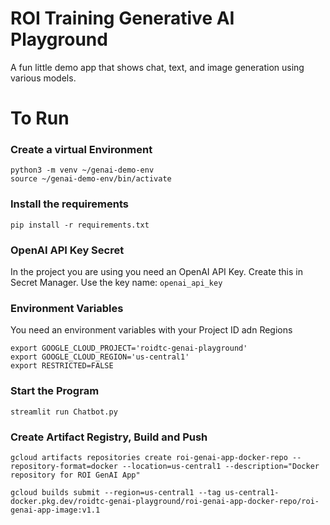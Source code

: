 # ROI Training Generative AI Playground

A fun little demo app that shows chat, text, and image generation
using various models.

# To Run

### Create a virtual Environment
```
python3 -m venv ~/genai-demo-env
source ~/genai-demo-env/bin/activate
```


### Install the requirements
```
pip install -r requirements.txt 
```

### OpenAI API Key  Secret
In the project you are using you need an OpenAI API Key. Create this in Secret Manager. Use the key name: `openai_api_key`


### Environment Variables
You need an environment variables with your Project ID adn Regions

```
export GOOGLE_CLOUD_PROJECT='roidtc-genai-playground'
export GOOGLE_CLOUD_REGION='us-central1'
export RESTRICTED=FALSE
```

### Start the Program

```
streamlit run Chatbot.py
```

### Create Artifact Registry, Build and Push

```
gcloud artifacts repositories create roi-genai-app-docker-repo --repository-format=docker --location=us-central1 --description="Docker repository for ROI GenAI App"
```

```
gcloud builds submit --region=us-central1 --tag us-central1-docker.pkg.dev/roidtc-genai-playground/roi-genai-app-docker-repo/roi-genai-app-image:v1.1
```